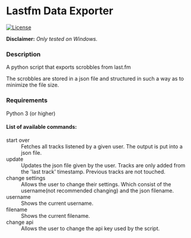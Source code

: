# Lastfm Data Exporter

[![License](https://img.shields.io/badge/License-Apache%202.0-blue.svg)](http://www.apache.org/licenses/LICENSE-2.0)

__Disclaimer:__ _Only tested on Windows._

### Description
A python script that exports scrobbles from last.fm

The scrobbles are stored in a json file and structured in such a way as to minimize the file size.

### Requirements
Python 3 (or higher)

#### List of available commands:

<dl>
  <dt>start over</dt>
  <dd>Fetches all tracks listened by a given user. The output is put into a json file.</dd>
  <dt>update</dt>
  <dd>Updates the json file given by the user. Tracks are only added from the 'last track' timestamp. Previous tracks are not touched.</dd>
  <dt>change settings</dt>
  <dd>Allows the user to change their settings. Which consist of the username(not recommended changing) and the json filename.</dd>
  <dt>username</dt>
  <dd>Shows the current username.</dd>
  <dt>filename</dt>
  <dd>Shows the current filename.</dd>
  <dt>change api</dt>
  <dd>Allows the user to change the api key used by the script.</dd>
</dl>
